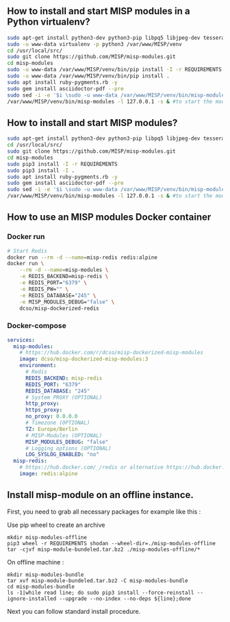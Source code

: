 ## How to install and start MISP modules in a Python virtualenv?

~~~~bash
sudo apt-get install python3-dev python3-pip libpq5 libjpeg-dev tesseract-ocr imagemagick
sudo -u www-data virtualenv -p python3 /var/www/MISP/venv
cd /usr/local/src/
sudo git clone https://github.com/MISP/misp-modules.git
cd misp-modules
sudo -u www-data /var/www/MISP/venv/bin/pip install -I -r REQUIREMENTS
sudo -u www-data /var/www/MISP/venv/bin/pip install .
sudo apt install ruby-pygments.rb -y
sudo gem install asciidoctor-pdf --pre
sudo sed -i -e '$i \sudo -u www-data /var/www/MISP/venv/bin/misp-modules -l 127.0.0.1 -s > /tmp/misp-modules_rc.local.log &\n' /etc/rc.local
/var/www/MISP/venv/bin/misp-modules -l 127.0.0.1 -s & #to start the modules
~~~~

## How to install and start MISP modules?

~~~~bash
sudo apt-get install python3-dev python3-pip libpq5 libjpeg-dev tesseract-ocr imagemagick
cd /usr/local/src/
sudo git clone https://github.com/MISP/misp-modules.git
cd misp-modules
sudo pip3 install -I -r REQUIREMENTS
sudo pip3 install -I .
sudo apt install ruby-pygments.rb -y
sudo gem install asciidoctor-pdf --pre
sudo sed -i -e '$i \sudo -u www-data /var/www/MISP/venv/bin/misp-modules -l 127.0.0.1 -s > /tmp/misp-modules_rc.local.log &\n' /etc/rc.local
/var/www/MISP/venv/bin/misp-modules -l 127.0.0.1 -s & #to start the modules
~~~~

## How to use an MISP modules Docker container

### Docker run

~~~~bash
# Start Redis
docker run --rm -d --name=misp-redis redis:alpine
docker run \
    --rm -d --name=misp-modules \
    -e REDIS_BACKEND=misp-redis \
    -e REDIS_PORT="6379" \
    -e REDIS_PW="" \
    -e REDIS_DATABASE="245" \
    -e MISP_MODULES_DEBUG="false" \
    dcso/misp-dockerized-redis
~~~~

### Docker-compose

~~~~yml
services:
  misp-modules:
    # https://hub.docker.com/r/dcso/misp-dockerized-misp-modules
    image: dcso/misp-dockerized-misp-modules:3
    environment:
      # Redis
      REDIS_BACKEND: misp-redis
      REDIS_PORT: "6379"
      REDIS_DATABASE: "245"
      # System PROXY (OPTIONAL)
      http_proxy: 
      https_proxy: 
      no_proxy: 0.0.0.0
      # Timezone (OPTIONAL)
      TZ: Europe/Berlin
      # MISP-Modules (OPTIONAL)
      MISP_MODULES_DEBUG: "false"
      # Logging options (OPTIONAL)
      LOG_SYSLOG_ENABLED: "no"
  misp-redis:
    # https://hub.docker.com/_/redis or alternative https://hub.docker.com/r/dcso/misp-dockerized-redis/
    image: redis:alpine
~~~~

## Install misp-module on an offline instance.
First, you need to grab all necessary packages for example like this :

Use pip wheel to create an archive
~~~
mkdir misp-modules-offline
pip3 wheel -r REQUIREMENTS shodan --wheel-dir=./misp-modules-offline
tar -cjvf misp-module-bundeled.tar.bz2 ./misp-modules-offline/*
~~~
On offline machine :
~~~
mkdir misp-modules-bundle
tar xvf misp-module-bundeled.tar.bz2 -C misp-modules-bundle
cd misp-modules-bundle
ls -1|while read line; do sudo pip3 install --force-reinstall --ignore-installed --upgrade --no-index --no-deps ${line};done
~~~
Next you can follow standard install procedure.